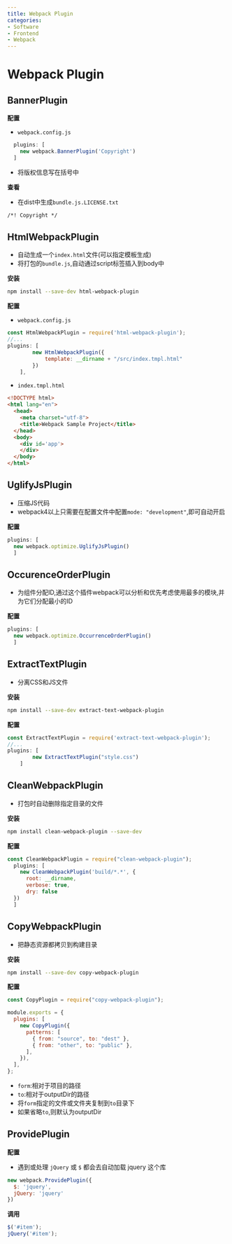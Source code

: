 ```yaml
---
title: Webpack Plugin
categories:
- Software
- Frontend
- Webpack
---
```

# Webpack Plugin

## BannerPlugin

**配置**

- `webpack.config.js`

```js
  plugins: [
    new webpack.BannerPlugin('Copyright')
  ]
```

- 将版权信息写在括号中

**查看**

- 在dist中生成`bundle.js.LICENSE.txt`

```txt
/*! Copyright */
```

## HtmlWebpackPlugin

- 自动生成一个`index.html`文件(可以指定模板生成)
- 将打包的`bundle.js`,自动通过script标签插入到body中

**安装**

```bash
npm install --save-dev html-webpack-plugin
```

**配置**

- `webpack.config.js`

```js
const HtmlWebpackPlugin = require('html-webpack-plugin');
//...
plugins: [
        new HtmlWebpackPlugin({
            template: __dirname + "/src/index.tmpl.html"
        })
    ],
```

- `index.tmpl.html`

```html
<!DOCTYPE html>
<html lang="en">
  <head>
    <meta charset="utf-8">
    <title>Webpack Sample Project</title>
  </head>
  <body>
    <div id='app'>
    </div>
  </body>
</html>
```

## UglifyJsPlugin

- 压缩JS代码
- webpack4以上只需要在配置文件中配置`mode: "development"`,即可自动开启

**配置**

```js
plugins: [
  new webpack.optimize.UglifyJsPlugin()
  ]
```

## OccurenceOrderPlugin

- 为组件分配ID,通过这个插件webpack可以分析和优先考虑使用最多的模块,并为它们分配最小的ID

**配置**

```js
plugins: [
  new webpack.optimize.OccurrenceOrderPlugin()
  ]
```

## ExtractTextPlugin

- 分离CSS和JS文件

**安装**

```bash
npm install --save-dev extract-text-webpack-plugin
```

**配置**

```js
const ExtractTextPlugin = require('extract-text-webpack-plugin');
//...
plugins: [
        new ExtractTextPlugin("style.css")
    ]
```

## CleanWebpackPlugin

- 打包时自动删除指定目录的文件

**安装**

```bash
npm install clean-webpack-plugin --save-dev
```

**配置**

```js
const CleanWebpackPlugin = require("clean-webpack-plugin");
  plugins: [
    new CleanWebpackPlugin('build/*.*', {
      root: __dirname,
      verbose: true,
      dry: false
  })
  ]
```

## CopyWebpackPlugin

- 把静态资源都拷贝到构建目录

**安装**

```bash
npm install --save-dev copy-webpack-plugin
```

**配置**

```js
const CopyPlugin = require("copy-webpack-plugin");

module.exports = {
  plugins: [
    new CopyPlugin({
      patterns: [
        { from: "source", to: "dest" },
        { from: "other", to: "public" },
      ],
    }),
  ],
};
```

- `form`:相对于项目的路径
- `to`:相对于outputDir的路径
- 将`form`指定的文件或文件夹复制到`to`目录下
- 如果省略`to`,则默认为outputDir

## ProvidePlugin

**配置**

- 遇到或处理 `jQuery` 或 `$` 都会去自动加载 jquery 这个库

```js
new webpack.ProvidePlugin({
  $: 'jquery',
  jQuery: 'jquery'
})
```

**调用**

```js
$('#item');
jQuery('#item');
```
